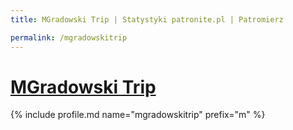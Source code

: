 ```yaml
---
title: MGradowski Trip | Statystyki patronite.pl | Patromierz

permalink: /mgradowskitrip
---
```


# [MGradowski Trip](https://patronite.pl/mgradowskitrip)

{% include profile.md name="mgradowskitrip" prefix="m" %}
